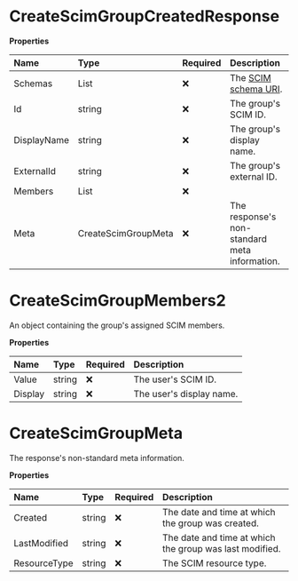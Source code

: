 # CreateScimGroupCreatedResponse

**Properties**

| Name        | Type                          | Required | Description                                                              |
| :---------- | :---------------------------- | :------- | :----------------------------------------------------------------------- |
| Schemas     | List<string>                  | ❌       | The [SCIM schema URI](https://www.iana.org/assignments/scim/scim.xhtml). |
| Id          | string                        | ❌       | The group's SCIM ID.                                                     |
| DisplayName | string                        | ❌       | The group's display name.                                                |
| ExternalId  | string                        | ❌       | The group's external ID.                                                 |
| Members     | List<CreateScimGroupMembers2> | ❌       |                                                                          |
| Meta        | CreateScimGroupMeta           | ❌       | The response's non-standard meta information.                            |

# CreateScimGroupMembers2

An object containing the group's assigned SCIM members.

**Properties**

| Name    | Type   | Required | Description              |
| :------ | :----- | :------- | :----------------------- |
| Value   | string | ❌       | The user's SCIM ID.      |
| Display | string | ❌       | The user's display name. |

# CreateScimGroupMeta

The response's non-standard meta information.

**Properties**

| Name         | Type   | Required | Description                                             |
| :----------- | :----- | :------- | :------------------------------------------------------ |
| Created      | string | ❌       | The date and time at which the group was created.       |
| LastModified | string | ❌       | The date and time at which the group was last modified. |
| ResourceType | string | ❌       | The SCIM resource type.                                 |

<!-- This file was generated by liblab | https://liblab.com/ -->
